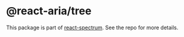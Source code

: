 # @react-aria/tree

This package is part of [react-spectrum](https://gitlab.com/watheia/spectrum). See the repo for more details.
